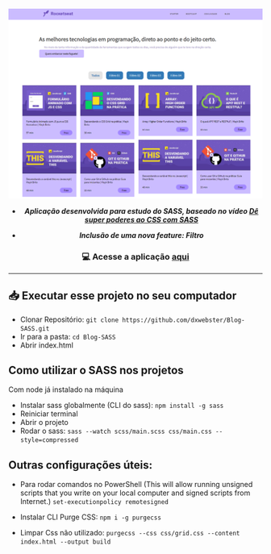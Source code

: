 <p align=center>

<h5 align=center>
<img src="img/home.png" width=600><br>

- Aplicação desenvolvida para estudo do SASS, baseado no vídeo [Dê super poderes ao CSS com SASS](https://www.youtube.com/watch?v=BaI8dHUthLA)

- Inclusão de uma nova feature: Filtro

</h5>

<h3 align=center>

💻 **Acesse a aplicação [aqui](https://dxwebster.github.io/Blog-SASS/)**

</h3>

</p>

---

## 📥 Executar esse projeto no seu computador

- Clonar Repositório: `git clone https://github.com/dxwebster/Blog-SASS.git`
- Ir para a pasta: `cd Blog-SASS`
- Abrir index.html



## Como utilizar o SASS nos projetos

Com node já instalado na máquina

- Instalar sass globalmente (CLI do sass): `npm install -g sass` 
- Reiniciar terminal
- Abrir o projeto
- Rodar o sass: `sass --watch scss/main.scss css/main.css --style=compressed`


## Outras configurações úteis:

- Para rodar comandos no PowerShell
(This will allow running unsigned scripts that you write on your local computer and signed scripts from Internet.)
`set-executionpolicy remotesigned`

- Instalar CLI Purge CSS: `npm i -g purgecss`

- Limpar Css não utilizado: `purgecss --css css/grid.css --content index.html --output build`